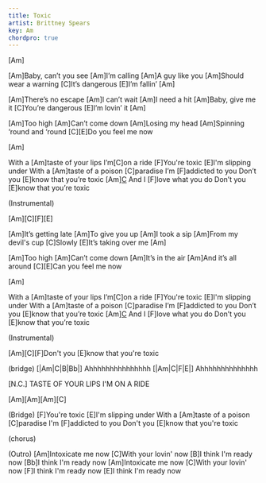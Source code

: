 ```yaml
---
title: Toxic
artist: Brittney Spears
key: Am
chordpro: true
---
```

[Am]

[Am]Baby, can’t you see
[Am]I’m calling
[Am]A guy like you
[Am]Should wear a warning
[C]It’s dangerous
[E]I’m fallin’
[Am]

[Am]There’s no escape
[Am]I can’t wait
[Am]I need a hit
[Am]Baby, give me it
[C]You’re dangerous
[E]I’m lovin’ it
[Am]

[Am]Too high
[Am]Can’t come down
[Am]Losing my head
[Am]Spinning ‘round and ‘round
[C][E]Do you feel me now

[Am]


With a [Am]taste of your lips
I’m[C]on a ride
[F]You're toxic [E]I'm slipping under
With a [Am]taste of a poison [C]paradise
I’m [F]addicted to you
Don’t you [E]know that you’re toxic
[Am][C](riff)
And I [F]love what you do
Don’t you [E]know that you’re toxic

(Instrumental)

[Am][C][F][E]


[Am]It’s getting late
[Am]To give you up
[Am]I took a sip
[Am]From my devil's cup
[C]Slowly
[E]It’s taking over me
[Am]


[Am]Too high
[Am]Can’t come down
[Am]It’s in the air
[Am]And it’s all around
[C][E]Can you feel me now

[Am]

With a [Am]taste of your lips
I’m[C]on a ride
[F]You're toxic [E]I'm slipping under
With a [Am]taste of a poison [C]paradise
I’m [F]addicted to you
Don’t you [E]know that you’re toxic
[Am][C](riff)
And I [F]love what you do
Don’t you [E]know that you’re toxic

(Instrumental)

[Am][C][F]Don't you [E]know that you're toxic

(bridge)
[|Am|C|B|Bb|]
Ahhhhhhhhhhhhhhh
[|Am|C|F|E|]
Ahhhhhhhhhhhhhh

[N.C.]
TASTE OF YOUR LIPS I'M ON A RIDE

[Am][Am][Am][C]

(Bridge)
[F]You're toxic [E]I'm slipping under
With a [Am]taste of a poison [C]paradise
I'm [F]addicted to you
Don't you [E]know that you're toxic

(chorus)

(Outro)
[Am]Intoxicate me now
[C]With your lovin' now
[B]I think I'm ready now
[Bb]I think I'm ready now
[Am]Intoxicate me now
[C]With your lovin' now
[F]I think I'm ready now
[E]I think I'm ready now
